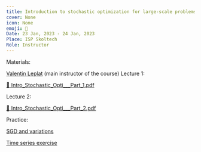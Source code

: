 ```yaml
---
title: Introduction to stochastic optimization for large-scale problems
cover: None
icon: None
emoji: 🧇
Date: 23 Jan, 2023 - 24 Jan, 2023
Place: ISP Skoltech
Role: Instructor
---
```


Materials:

[Valentin Leplat](https://sites.google.com/view/valentinleplat/teaching) (main instructor of the course)
Lecture 1:

[📎 Intro_Stochastic_Opti___Part_1.pdf](https://merkulov.top/Teaching/Optimization_methods/Introduction_to_stochastic_optimization_for_large-scale_problems/Intro_Stochastic_Opti___Part_1.pdf)

Lecture 2:

[📎 Intro_Stochastic_Opti___Part_2.pdf](https://merkulov.top/Teaching/Optimization_methods/Introduction_to_stochastic_optimization_for_large-scale_problems/Intro_Stochastic_Opti___Part_2.pdf)

Practice:

[SGD and variations](https://colab.research.google.com/github/MerkulovDaniil/optim/blob/master/assets/Notebooks/SGD_and_variations_ISP.ipynb)

[Time series exercise](https://colab.research.google.com/github/MerkulovDaniil/optim/blob/master/assets/Notebooks/SGD_timeseries.ipynb)

<br/>

